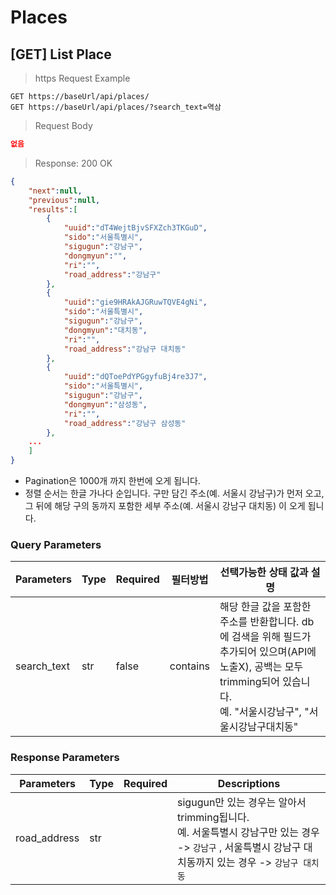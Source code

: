 # Places

## [GET] List Place

> https Request Example

```http
GET https://baseUrl/api/places/
GET https://baseUrl/api/places/?search_text=역삼
```

> Request Body

```json
없음
```

> Response: 200 OK

```json
{
	"next":null,
	"previous":null,
	"results":[
		{
			"uuid":"dT4WejtBjvSFXZch3TKGuD",
			"sido":"서울특별시",
			"sigugun":"강남구",
			"dongmyun":"",
			"ri":"",
			"road_address":"강남구"
		},
		{
			"uuid":"gie9HRAkAJGRuwTQVE4gNi",
			"sido":"서울특별시",
			"sigugun":"강남구",
			"dongmyun":"대치동",
			"ri":"",
			"road_address":"강남구 대치동"
		},
		{
			"uuid":"dQToePdYPGgyfuBj4re3J7",
			"sido":"서울특별시",
			"sigugun":"강남구",
			"dongmyun":"삼성동",
			"ri":"",
			"road_address":"강남구 삼성동"
		},
    ...
	]
}
```

* Pagination은 1000개 까지 한번에 오게 됩니다.
* 정렬 순서는 한글 가나다 순입니다. 구만 담긴 주소(예. 서울시 강남구)가 먼저 오고, 그 뒤에 해당 구의 동까지 포함한 세부 주소(예. 서울시 강남구 대치동) 이 오게 됩니다.

### Query Parameters

| Parameters  | Type | Required | 필터방법 | 선택가능한 상태 값과 설명                                    |
| ----------- | ---- | -------- | -------- | ------------------------------------------------------------ |
| search_text | str  | false    | contains | 해당 한글 값을 포함한 주소를 반환합니다. db에 검색을 위해 필드가 추가되어 있으며(API에 노출X), 공백는 모두 trimming되어 있습니다.<br /> 예. "서울시강남구", "서울시강남구대치동" |

### Response Parameters

| Parameters   | Type | Required | Descriptions                                                 |
| ------------ | ---- | -------- | ------------------------------------------------------------ |
| road_address | str  |          | sigugun만 있는 경우는 알아서 trimming됩니다.<br />예. 서울특별시 강남구만 있는 경우 ->  `강남구` , 서울특별시 강남구 대치동까지 있는 경우 -> `강남구 대치동` |


